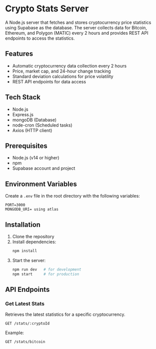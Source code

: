 # Crypto Stats Server

A Node.js server that fetches and stores cryptocurrency price statistics using Supabase as the database. The server collects data for Bitcoin, Ethereum, and Polygon (MATIC) every 2 hours and provides REST API endpoints to access the statistics.

## Features

- Automatic cryptocurrency data collection every 2 hours
- Price, market cap, and 24-hour change tracking
- Standard deviation calculations for price volatility
- REST API endpoints for data access

## Tech Stack

- Node.js
- Express.js
- mongoDB (Database)
- node-cron (Scheduled tasks)
- Axios (HTTP client)

## Prerequisites

- Node.js (v14 or higher)
- npm
- Supabase account and project

## Environment Variables

Create a `.env` file in the root directory with the following variables:

```env
PORT=3000
MONGODB_URI= using atlas
```

## Installation

1. Clone the repository
2. Install dependencies:
   ```bash
   npm install
   ```
3. Start the server:
   ```bash
   npm run dev   # for development
   npm start     # for production
   ```

## API Endpoints

### Get Latest Stats

Retrieves the latest statistics for a specific cryptocurrency.

```
GET /stats/:cryptoId
```

Example:
```
GET /stats/bitcoin
```
